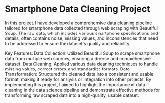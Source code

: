 # Smartphone Data Cleaning Project


In this project, I have developed a comprehensive data cleaning pipeline tailored for smartphone data collected through web scraping with Beautiful Soup. The raw data, which includes various smartphone specifications and details, often contains noise, missing values, and inconsistencies that need to be addressed to ensure the dataset's quality and reliability.

Key Features:
Data Collection: Utilized Beautiful Soup to scrape smartphone data from multiple web sources, ensuring a diverse and comprehensive dataset.
Data Cleaning: Applied various data cleaning techniques to handle missing values, correct errors, and standardize formats.
Data Transformation: Structured the cleaned data into a consistent and usable format, making it ready for analysis or integration into other projects.
By implementing this project, I aimed to highlight the importance of data cleaning in the data science pipeline and demonstrate effective methods for transforming raw scraped data into a high-quality, usable dataset.
